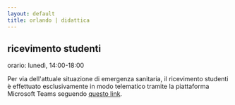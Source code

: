 ```yaml
---
layout: default
title: orlando | didattica
---
```


## ricevimento studenti

orario: lunedì, 14:00-18:00

Per via dell'attuale situazione di emergenza sanitaria, il ricevimento studenti è effettuato esclusivamente in modo telematico tramite la piattaforma Microsoft Teams seguendo [questo  link](https://politecnicobari.sharepoint.com/sites/RicevimentoStudenti/Lists/Link%20Ricevimento/DispForm.aspx?ID=196&e=zB5zkq).